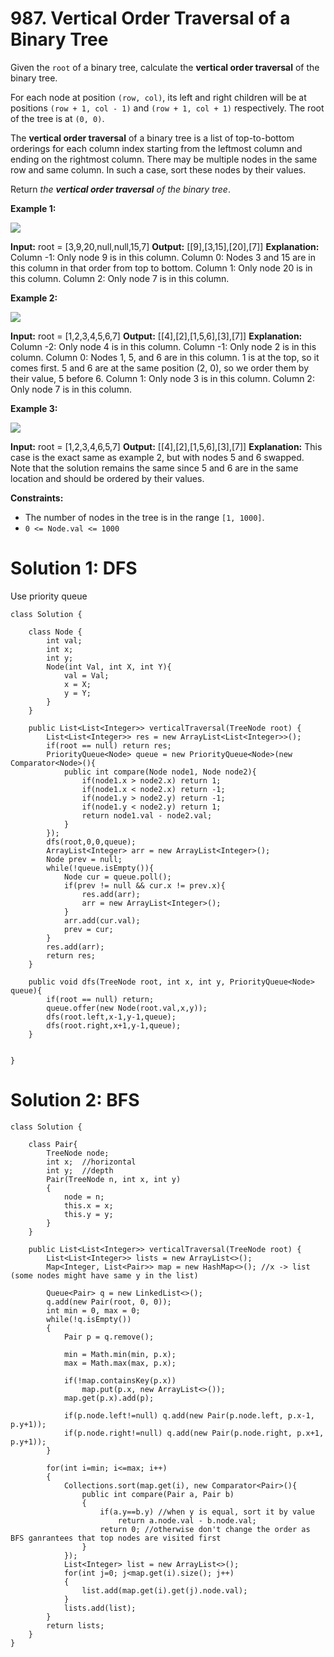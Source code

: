 # 987. Vertical Order Traversal of a Binary Tree
Given the  `root`  of a binary tree, calculate the  **vertical order traversal**  of the binary tree.

For each node at position  `(row, col)`, its left and right children will be at positions  `(row + 1, col - 1)`  and  `(row + 1, col + 1)`  respectively. The root of the tree is at  `(0, 0)`.

The  **vertical order traversal**  of a binary tree is a list of top-to-bottom orderings for each column index starting from the leftmost column and ending on the rightmost column. There may be multiple nodes in the same row and same column. In such a case, sort these nodes by their values.

Return  _the  **vertical order traversal**  of the binary tree_.

**Example 1:**

![](https://assets.leetcode.com/uploads/2021/01/29/vtree1.jpg)

**Input:** root = [3,9,20,null,null,15,7]
**Output:** [[9],[3,15],[20],[7]]
**Explanation:**
Column -1: Only node 9 is in this column.
Column 0: Nodes 3 and 15 are in this column in that order from top to bottom.
Column 1: Only node 20 is in this column.
Column 2: Only node 7 is in this column.

**Example 2:**

![](https://assets.leetcode.com/uploads/2021/01/29/vtree2.jpg)

**Input:** root = [1,2,3,4,5,6,7]
**Output:** [[4],[2],[1,5,6],[3],[7]]
**Explanation:**
Column -2: Only node 4 is in this column.
Column -1: Only node 2 is in this column.
Column 0: Nodes 1, 5, and 6 are in this column.
          1 is at the top, so it comes first.
          5 and 6 are at the same position (2, 0), so we order them by their value, 5 before 6.
Column 1: Only node 3 is in this column.
Column 2: Only node 7 is in this column.

**Example 3:**

![](https://assets.leetcode.com/uploads/2021/01/29/vtree3.jpg)

**Input:** root = [1,2,3,4,6,5,7]
**Output:** [[4],[2],[1,5,6],[3],[7]]
**Explanation:**
This case is the exact same as example 2, but with nodes 5 and 6 swapped.
Note that the solution remains the same since 5 and 6 are in the same location and should be ordered by their values.

**Constraints:**

-   The number of nodes in the tree is in the range  `[1, 1000]`.
-   `0 <= Node.val <= 1000`

# Solution 1: DFS
Use priority queue
```
class Solution {
    
    class Node {
        int val;
        int x;
        int y;
        Node(int Val, int X, int Y){
            val = Val;
            x = X;
            y = Y;
        }
    }
    
    public List<List<Integer>> verticalTraversal(TreeNode root) {
        List<List<Integer>> res = new ArrayList<List<Integer>>();
        if(root == null) return res;
        PriorityQueue<Node> queue = new PriorityQueue<Node>(new Comparator<Node>(){
            public int compare(Node node1, Node node2){
                if(node1.x > node2.x) return 1;
                if(node1.x < node2.x) return -1;
                if(node1.y > node2.y) return -1;
                if(node1.y < node2.y) return 1;
                return node1.val - node2.val;
            }
        });
        dfs(root,0,0,queue);
        ArrayList<Integer> arr = new ArrayList<Integer>();
        Node prev = null;
        while(!queue.isEmpty()){
            Node cur = queue.poll();
            if(prev != null && cur.x != prev.x){
                res.add(arr);
                arr = new ArrayList<Integer>();
            }
            arr.add(cur.val);
            prev = cur;
        }
        res.add(arr);
        return res;
    }
    
    public void dfs(TreeNode root, int x, int y, PriorityQueue<Node> queue){
        if(root == null) return;
        queue.offer(new Node(root.val,x,y));
        dfs(root.left,x-1,y-1,queue);
        dfs(root.right,x+1,y-1,queue);
    }
    

}
```

# Solution 2: BFS
```
class Solution {

    class Pair{
        TreeNode node;
        int x;  //horizontal
        int y;  //depth
        Pair(TreeNode n, int x, int y)
        {
            node = n;
            this.x = x;
            this.y = y;
        }
    }
    
    public List<List<Integer>> verticalTraversal(TreeNode root) {
        List<List<Integer>> lists = new ArrayList<>();
        Map<Integer, List<Pair>> map = new HashMap<>(); //x -> list (some nodes might have same y in the list)
        
        Queue<Pair> q = new LinkedList<>();
        q.add(new Pair(root, 0, 0));
        int min = 0, max = 0;
        while(!q.isEmpty())
        {
            Pair p = q.remove(); 
            
            min = Math.min(min, p.x);
            max = Math.max(max, p.x);
            
            if(!map.containsKey(p.x)) 
                map.put(p.x, new ArrayList<>());
            map.get(p.x).add(p);
            
            if(p.node.left!=null) q.add(new Pair(p.node.left, p.x-1, p.y+1));
            if(p.node.right!=null) q.add(new Pair(p.node.right, p.x+1, p.y+1));
        }        

        for(int i=min; i<=max; i++)
        {
            Collections.sort(map.get(i), new Comparator<Pair>(){
                public int compare(Pair a, Pair b)
                {
                    if(a.y==b.y) //when y is equal, sort it by value
                        return a.node.val - b.node.val;
                    return 0; //otherwise don't change the order as BFS ganrantees that top nodes are visited first
                }
            });
            List<Integer> list = new ArrayList<>();
            for(int j=0; j<map.get(i).size(); j++)
            {
                list.add(map.get(i).get(j).node.val);
            }
            lists.add(list);
        }
        return lists;   
    }
}
```